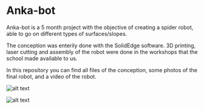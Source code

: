 # Anka-bot
Anka-bot is a 5 month project with the objective of creating a spider robot, able to go on different types of surfaces/slopes.

The conception was enterily done with the SolidEdge software. 
3D printing, laser cutting and assembly of the robot were done in the workshops that the school made available to us.

In this repository you can find all files of the conception, some photos of the final robot, and a video of the robot.

![alt text](https://github.com/saad17g/Anka-bot/blob/main/Photos/Haute%20qualit%C3%A9/Vue%20isom%C3%A9trique%201.png)

![alt text](https://github.com/saad17g/Anka-bot/blob/main/Photos/Haute%20qualit%C3%A9/D%C3%A9tail%20transmission.png)
